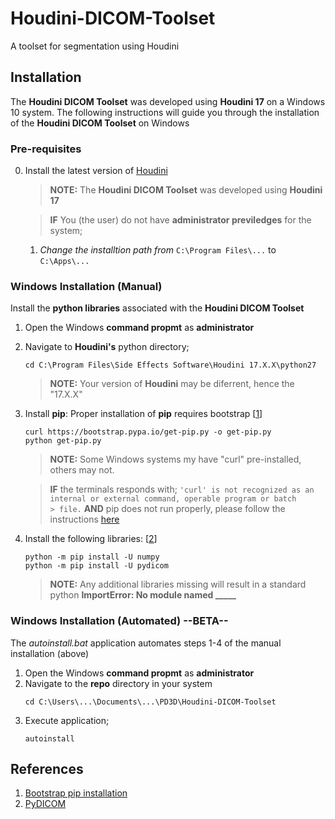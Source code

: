 # Houdini-DICOM-Toolset
A toolset for segmentation using Houdini


## Installation
The **Houdini DICOM Toolset** was developed using **Houdini 17** on a Windows 10 system.
The following instructions will guide you through the installation of the **Houdini DICOM Toolset** on Windows


### Pre-requisites
0.  Install the latest version of [Houdini](https://www.sidefx.com/download/)
    > **NOTE:** The **Houdini DICOM Toolset** was developed using **Houdini 17**
    
    > **IF** You (the user) do not have **administrator previledges** for the system;
    1.  _Change the installtion path from_ `C:\Program Files\...` to `C:\Apps\...`

### Windows Installation (Manual)
Install the **python libraries** associated with the **Houdini DICOM Toolset**
1.  Open the Windows **command propmt** as **administrator**
2.  Navigate to **Houdini's** python directory;
    ```
    cd C:\Program Files\Side Effects Software\Houdini 17.X.X\python27
    ```
    > **NOTE:** Your version of **Houdini** may be diferrent, hence the "17.X.X"
3.  Install **pip**:
    Proper installation of **pip** requires bootstrap [[1](https://pip.pypa.io/en/stable/installing/)]
    ```
    curl https://bootstrap.pypa.io/get-pip.py -o get-pip.py
    python get-pip.py
    ```
    > **NOTE:** Some Windows systems my have "curl" pre-installed, others may not.
    
    > **IF** the terminals responds with; `'curl' is not recognized as an internal or external command, operable program or batch           > file.` **AND** pip does not run properly, please follow the instructions [here](https://stackoverflow.com/questions/28736666/curl-not-recognized-as-an-internal-or-external-command-operable-program-or-batc)
4.  Install the following libraries: [[2](https://pydicom.github.io/pydicom/stable/getting_started.html)]
    ```
    python -m pip install -U numpy
    python -m pip install -U pydicom
    ```
    > **NOTE:** Any additional libraries missing will result in a standard python **ImportError: No module named _____**

### Windows Installation (Automated) --BETA--
The _autoinstall.bat_ application automates steps 1-4 of the manual installation (above)
1.  Open the Windows **command propmt** as **administrator**
2.  Navigate to the **repo** directory in your system
    ```
    cd C:\Users\...\Documents\...\PD3D\Houdini-DICOM-Toolset
    ```
3.  Execute application;
    ```
    autoinstall
    ```

## References
1.  [Bootstrap pip installation](https://pip.pypa.io/en/stable/installing/)
2.  [PyDICOM](https://pydicom.github.io/pydicom/stable/getting_started.html)
